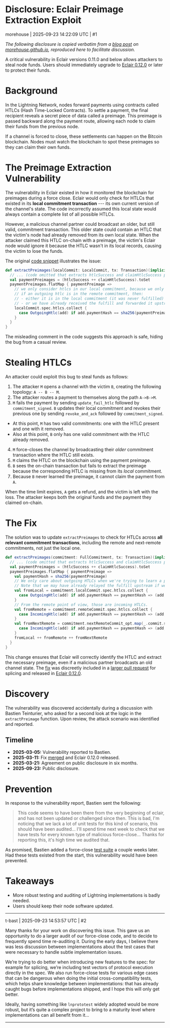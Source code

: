 # Disclosure: Eclair Preimage Extraction Exploit

morehouse | 2025-09-23 14:22:09 UTC | #1

*The following disclosure is copied verbatim from a [blog post](https://morehouse.github.io/lightning/eclair-preimage-extraction-exploit/) on [morehouse.github.io](http://morehouse.github.io), reproduced here to facilitate discussion.*

A critical vulnerability in Eclair versions 0.11.0 and below allows attackers to steal node funds.
Users should immediately upgrade to [Eclair 0.12.0](https://github.com/ACINQ/eclair/releases/tag/v0.12.0) or later to protect their funds.

# Background

In the Lightning Network, nodes forward payments using contracts called HTLCs (Hash Time-Locked Contracts).
To settle a payment, the final recipient reveals a secret piece of data called a preimage.
This preimage is passed backward along the payment route, allowing each node to claim their funds from the previous node.

If a channel is forced to close, these settlements can happen on the Bitcoin blockchain.
Nodes must watch the blockchain to spot these preimages so they can claim their own funds.

# The Preimage Extraction Vulnerability

The vulnerability in Eclair existed in how it monitored the blockchain for preimages during a force close.
Eclair would only check for HTLCs that existed in its **local commitment transaction** --- its own current version of the channel's state.
The code incorrectly assumed this local state would always contain a complete list of all possible HTLCs.

However, a malicious channel partner could broadcast an older, but still valid, commitment transaction.
This older state could contain an HTLC that the victim's node had already removed from its own local state.
When the attacker claimed this HTLC on-chain with a preimage, the victim's Eclair node would ignore it because the HTLC wasn't in its local records, causing the victim to lose the funds.

The original [code snippet](https://github.com/ACINQ/eclair/blob/c7a288b91fc19e89683c531cb3e9f61e59deace9/eclair-core/src/main/scala/fr/acinq/eclair/channel/Helpers.scala#L1299-L1314) illustrates the issue:

```scala
def extractPreimages(localCommit: LocalCommit, tx: Transaction)(implicit log: LoggingAdapter): Set[(UpdateAddHtlc, ByteVector32)] = {
  // ... (code omitted that extracts htlcSuccess and claimHtlcSuccess preimages from tx)
  val paymentPreimages = (htlcSuccess ++ claimHtlcSuccess).toSet
  paymentPreimages.flatMap { paymentPreimage =>
    // we only consider htlcs in our local commitment, because we only care about outgoing htlcs, which disappear first in the remote commitment
    // if an outgoing htlc is in the remote commitment, then:
    // - either it is in the local commitment (it was never fulfilled)
    // - or we have already received the fulfill and forwarded it upstream
    localCommit.spec.htlcs.collect {
      case OutgoingHtlc(add) if add.paymentHash == sha256(paymentPreimage) => (add, paymentPreimage)
    }
  }
}
```

The misleading comment in the code suggests this approach is safe, hiding the bug from a casual review.

# Stealing HTLCs

An attacker could exploit this bug to steal funds as follows:

1. The attacker `M` opens a channel with the victim `B`, creating the following topology: `A -- B -- M`.
2. The attacker routes a payment to themselves along the path `A->B->M`.
3. `M` fails the payment by sending `update_fail_htlc` followed by `commitment_signed`.  `B` updates their local commitment and revokes their previous one by sending `revoke_and_ack` followed by `commitment_signed`.
  - At this point, `M` has two valid commitments: one with the HTLC present and one with it removed.
  - Also at this point, `B` only has one valid commitment with the HTLC already removed.
4. `M` force-closes the channel by broadcasting their *older* commitment transaction where the HTLC still exists.
5. `M` claims the HTLC on the blockchain using the payment preimage.
6. `B` sees the on-chain transaction but fails to extract the preimage because the corresponding HTLC is missing from its *local* commitment.
7. Because `B` never learned the preimage, it cannot claim the payment from `A`.

When the time limit expires, `A` gets a refund, and the victim is left with the loss.
The attacker keeps both the original funds and the payment they claimed on-chain.

# The Fix

The solution was to update `extractPreimages` to check for HTLCs across **all relevant commitment transactions**, including the remote and next-remote commitments, not just the local one.

```scala
def extractPreimages(commitment: FullCommitment, tx: Transaction)(implicit log: LoggingAdapter): Set[(UpdateAddHtlc, ByteVector32)] = {
  // ... (code omitted that extracts htlcSuccess and claimHtlcSuccess preimages from tx)
  val paymentPreimages = (htlcSuccess ++ claimHtlcSuccess).toSet
  paymentPreimages.flatMap { paymentPreimage =>
    val paymentHash = sha256(paymentPreimage)
    // We only care about outgoing HTLCs when we're trying to learn a preimage to relay upstream.
    // Note that we may have already relayed the fulfill upstream if we already saw the preimage.
    val fromLocal = commitment.localCommit.spec.htlcs.collect {
      case OutgoingHtlc(add) if add.paymentHash == paymentHash => (add, paymentPreimage)
    }
    // From the remote point of view, those are incoming HTLCs.
    val fromRemote = commitment.remoteCommit.spec.htlcs.collect {
      case IncomingHtlc(add) if add.paymentHash == paymentHash => (add, paymentPreimage)
    }
    val fromNextRemote = commitment.nextRemoteCommit_opt.map(_.commit.spec.htlcs).getOrElse(Set.empty).collect {
      case IncomingHtlc(add) if add.paymentHash == paymentHash => (add, paymentPreimage)
    }
    fromLocal ++ fromRemote ++ fromNextRemote
  }
}
```

This change ensures that Eclair will correctly identify the HTLC and extract the necessary preimage, even if a malicious partner broadcasts an old channel state.
The [fix](https://github.com/ACINQ/eclair/commit/6a8df49a9bf006a0826b828020f551ecb6c7a33e#diff-97779917bce211cd035ebf8f9f265a7ecece4efcd1861c7bab05e0113dd86b06R1306-R1319) was discreetly included in a [larger pull request](https://github.com/ACINQ/eclair/pull/2966) for splicing and released in [Eclair 0.12.0](https://github.com/ACINQ/eclair/releases/tag/v0.12.0).

# Discovery

The vulnerability was discovered accidentally during a discussion with Bastien Teinturier, who asked for a second look at the logic in the `extractPreimage` function.
Upon review, the attack scenario was identified and reported.

## Timeline

- **2025-03-05:** Vulnerability reported to Bastien.
- **2025-03-11:** Fix [merged](https://github.com/ACINQ/eclair/commit/6a8df49a9bf006a0826b828020f551ecb6c7a33e#diff-97779917bce211cd035ebf8f9f265a7ecece4efcd1861c7bab05e0113dd86b06R1306-R1319) and Eclair 0.12.0 released.
- **2025-03-21:** Agreement on public disclosure in six months.
- **2025-09-23:** Public disclosure.

# Prevention

In response to the vulnerability report, Bastien sent the following:

> This code seems to have been there from the very beginning of eclair, and has not been updated or challenged since then.
> This is bad, I'm noticing that we lack a lot of unit tests for this kind of scenario, this should have been audited...
> I'll spend time next week to check that we have tests for every known type of malicious force-close...
> Thanks for reporting this, it's high time we audited that.

As promised, Bastien added a force-close [test suite](https://github.com/ACINQ/eclair/pull/3040) a couple weeks later.
Had these tests existed from the start, this vulnerability would have been prevented.

# Takeaways

- More robust testing and auditing of Lightning implementations is badly needed.
- Users should keep their node software updated.

-------------------------

t-bast | 2025-09-23 14:53:57 UTC | #2

Many thanks for your work on discovering this issue. This gave us an opportunity to do a larger audit of our force-close code, and to decide to frequently spend time re-auditing it. During the early days, I believe there was less discussion between implementations about the test cases that were necessary to handle subtle implementation issues.

We’re trying to do better when introducing new features to the spec: for example for splicing, we’re including test vectors of protocol execution directly in the spec. We also run force-close tests for various edge cases that can be dangerous when doing the initial cross-compatibility tests, which helps share knowledge between implementations: that has already caught bugs before implementations shipped, and I hope this will only get better.

Ideally, having something like `lnprototest` widely adopted would be more robust, but it’s quite a complex project to bring to a maturity level where implementations can all benefit from it…

-------------------------

